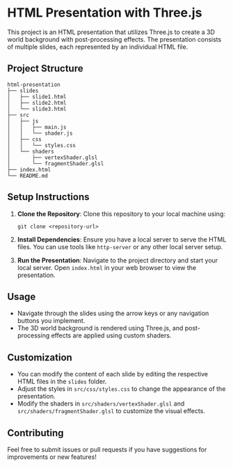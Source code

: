 # HTML Presentation with Three.js

This project is an HTML presentation that utilizes Three.js to create a 3D world background with post-processing effects. The presentation consists of multiple slides, each represented by an individual HTML file.

## Project Structure

```
html-presentation
├── slides
│   ├── slide1.html
│   ├── slide2.html
│   └── slide3.html
├── src
│   ├── js
│   │   ├── main.js
│   │   └── shader.js
│   ├── css
│   │   └── styles.css
│   └── shaders
│       ├── vertexShader.glsl
│       └── fragmentShader.glsl
├── index.html
└── README.md
```

## Setup Instructions

1. **Clone the Repository**: 
   Clone this repository to your local machine using:
   ```
   git clone <repository-url>
   ```

2. **Install Dependencies**: 
   Ensure you have a local server to serve the HTML files. You can use tools like `http-server` or any other local server setup.

3. **Run the Presentation**: 
   Navigate to the project directory and start your local server. Open `index.html` in your web browser to view the presentation.

## Usage

- Navigate through the slides using the arrow keys or any navigation buttons you implement.
- The 3D world background is rendered using Three.js, and post-processing effects are applied using custom shaders.

## Customization

- You can modify the content of each slide by editing the respective HTML files in the `slides` folder.
- Adjust the styles in `src/css/styles.css` to change the appearance of the presentation.
- Modify the shaders in `src/shaders/vertexShader.glsl` and `src/shaders/fragmentShader.glsl` to customize the visual effects.

## Contributing

Feel free to submit issues or pull requests if you have suggestions for improvements or new features!
